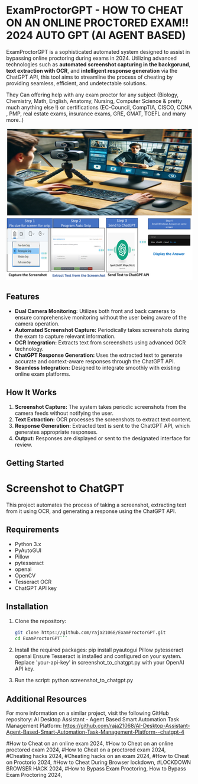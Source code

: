 # ExamProctorGPT - HOW TO CHEAT ON AN ONLINE PROCTORED EXAM!! 2024 AUTO GPT (AI AGENT BASED)


ExamProctorGPT is a sophisticated automated system designed to assist in bypassing online proctoring during exams in 2024. Utilizing advanced technologies such as **automated screenshot capturing in the backgorund**, **text extraction with OCR**, and **intelligent response generation** via the ChatGPT API, this tool aims to streamline the process of cheating by providing seamless, efficient, and undetectable solutions.

They Can offering help with any exam proctor for any subject (Biology, Chemistry, Math, English, Anatomy, Nursing, Computer Science & pretty much anything else !)
or certifications (EC-Council, CompTIA, CISCO, CCNA , PMP, real estate exams, insurance exams, GRE, GMAT, TOEFL and many more..)


![ExamProctorGPT](Picture1.png)
![ExamProctorGPT](Picture2.png)

## Features

- **Dual Camera Monitoring:** Utilizes both front and back cameras to ensure comprehensive monitoring without the user being aware of the camera operation.
- **Automated Screenshot Capture:** Periodically takes screenshots during the exam to capture relevant information.
- **OCR Integration:** Extracts text from screenshots using advanced OCR technology.
- **ChatGPT Response Generation:** Uses the extracted text to generate accurate and context-aware responses through the ChatGPT API.
- **Seamless Integration:** Designed to integrate smoothly with existing online exam platforms.

## How It Works

1. **Screenshot Capture:** The system takes periodic screenshots from the camera feeds without notifying the user.
2. **Text Extraction:** OCR processes the screenshots to extract text content.
3. **Response Generation:** Extracted text is sent to the ChatGPT API, which generates appropriate responses.
4. **Output:** Responses are displayed or sent to the designated interface for review.

## Getting Started

# Screenshot to ChatGPT

This project automates the process of taking a screenshot, extracting text from it using OCR, and generating a response using the ChatGPT API.

## Requirements

- Python 3.x
- PyAutoGUI
- Pillow
- pytesseract
- openai
- OpenCV
- Tesseract OCR
- ChatGPT API key

## Installation

1. Clone the repository:
   ```bash
   git clone https://github.com/raja21068/ExamProctorGPT.git
   cd ExamProctorGPT```
   
   
2. Install the required packages:
pip install pyautogui Pillow pytesseract openai
Ensure Tesseract is installed and configured on your system.
Replace 'your-api-key' in screenshot_to_chatgpt.py with your OpenAI API key.

3. Run the script:
python screenshot_to_chatgpt.py

##  Additional Resources
For more information on a similar project, visit the following GitHub repository:
AI Desktop Assistant - Agent Based Smart Automation Task Management Platform: https://github.com/raja21068/AI-Desktop-Assistant-Agent-Based-Smart-Automation-Task-Management-Platform--chatgpt-4


#How to Cheat on an online exam 2024,
#How to Cheat on an online proctored exam 2024,
#How to Cheat on a proctored exam 2024,
#Cheating hacks 2024,
#Cheating hacks on an exam 2024,
#How to Cheat on Proctorio 2024,
#How to Cheat During Browser lockdown,
#LOCKDOWN BROWSER HACK 2024,
#How to Bypass Exam Proctoring,
How to Bypass Exam Proctoring 2024,



